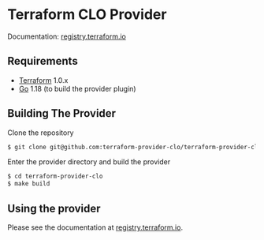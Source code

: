 Terraform CLO Provider
============================

Documentation: [registry.terraform.io](https://registry.terraform.io/providers/terraform-provider-clo/clo/latest/docs)

Requirements
------------

- [Terraform](https://www.terraform.io/downloads.html) 1.0.x
- [Go](https://golang.org/doc/install) 1.18 (to build the provider plugin)

Building The Provider
---------------------

Clone the repository

```sh
$ git clone git@github.com:terraform-provider-clo/terraform-provider-clo.git
```

Enter the provider directory and build the provider

```sh
$ cd terraform-provider-clo
$ make build
```

Using the provider
----------------------
Please see the documentation at [registry.terraform.io](https://registry.terraform.io/providers/terraform-provider-clo/clo/latest/docs).